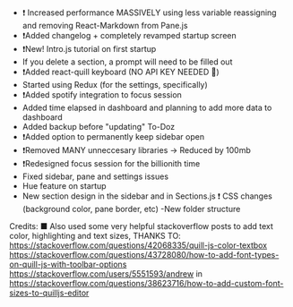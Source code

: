 - ❗ Increased performance MASSIVELY using less variable reassigning and
removing React-Markdown from Pane.js
- ❗Added changelog + completely revamped startup screen
- ❗New! Intro.js tutorial on first startup
- If you delete a section, a prompt will need to be filled out
- ❗Added react-quill keyboard (NO API KEY NEEDED 🥳)
- Started using Redux (for the settings, specifically)
- ❗Added spotify integration to focus session
- Added time elapsed in dashboard and planning to add more data to dashboard
- Added backup before "updating" To-Doz
- ❗Added option to permanently keep sidebar open
- ❗Removed MANY unneccesary libraries -> Reduced by 100mb
- ❗Redesigned focus session for the billionith time
- Fixed sidebar, pane and settings issues
- Hue feature on startup
- New section design in the sidebar and in Sections.js
❗ CSS changes (background color, pane border, etc)
-New folder structure

Credits:
■ Also used some very helpful stackoverflow posts to add text color, highlighting and text sizes, THANKS TO:
https://stackoverflow.com/questions/42068335/quill-js-color-textbox
https://stackoverflow.com/questions/43728080/how-to-add-font-types-on-quill-js-with-toolbar-options
https://stackoverflow.com/users/5551593/andrew in https://stackoverflow.com/questions/38623716/how-to-add-custom-font-sizes-to-quilljs-editor